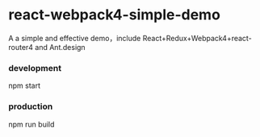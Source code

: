 # react-webpack4-simple-demo
A a simple and effective demo，include React+Redux+Webpack4+react-router4 and Ant.design

### development
npm start

### production
npm run build

